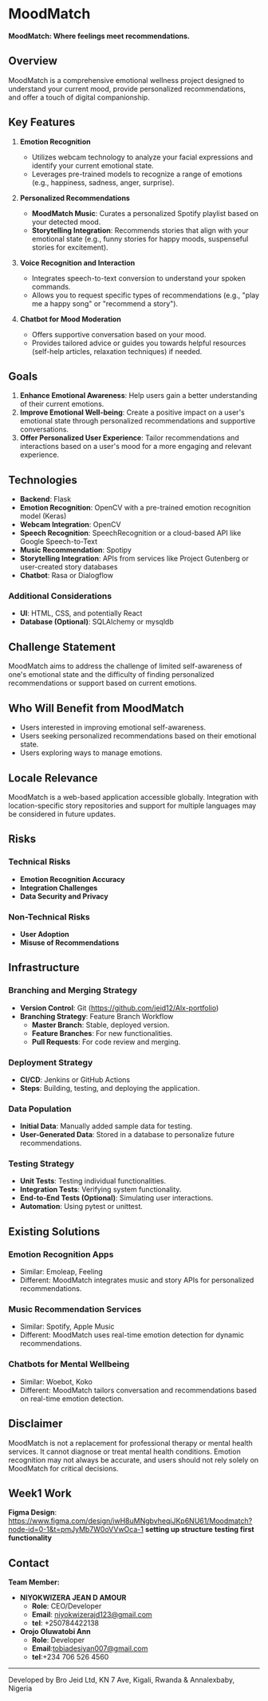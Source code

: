 # MoodMatch

**MoodMatch: Where feelings meet recommendations.**

## Overview

MoodMatch is a comprehensive emotional wellness project designed to understand your current mood, provide personalized recommendations, and offer a touch of digital companionship.

## Key Features

1. **Emotion Recognition**
   - Utilizes webcam technology to analyze your facial expressions and identify your current emotional state.
   - Leverages pre-trained models to recognize a range of emotions (e.g., happiness, sadness, anger, surprise).

2. **Personalized Recommendations**
   - **MoodMatch Music**: Curates a personalized Spotify playlist based on your detected mood.
   - **Storytelling Integration**: Recommends stories that align with your emotional state (e.g., funny stories for happy moods, suspenseful stories for excitement).

3. **Voice Recognition and Interaction**
   - Integrates speech-to-text conversion to understand your spoken commands.
   - Allows you to request specific types of recommendations (e.g., "play me a happy song" or "recommend a story").

4. **Chatbot for Mood Moderation**
   - Offers supportive conversation based on your mood.
   - Provides tailored advice or guides you towards helpful resources (self-help articles, relaxation techniques) if needed.

## Goals

1. **Enhance Emotional Awareness**: Help users gain a better understanding of their current emotions.
2. **Improve Emotional Well-being**: Create a positive impact on a user's emotional state through personalized recommendations and supportive conversations.
3. **Offer Personalized User Experience**: Tailor recommendations and interactions based on a user's mood for a more engaging and relevant experience.

## Technologies

- **Backend**: Flask
- **Emotion Recognition**: OpenCV with a pre-trained emotion recognition model (Keras)
- **Webcam Integration**: OpenCV
- **Speech Recognition**: SpeechRecognition or a cloud-based API like Google Speech-to-Text
- **Music Recommendation**: Spotipy
- **Storytelling Integration**: APIs from services like Project Gutenberg or user-created story databases
- **Chatbot**: Rasa or Dialogflow

### Additional Considerations
- **UI**: HTML, CSS, and potentially React
- **Database (Optional)**: SQLAlchemy or mysqldb

## Challenge Statement

MoodMatch aims to address the challenge of limited self-awareness of one's emotional state and the difficulty of finding personalized recommendations or support based on current emotions.

## Who Will Benefit from MoodMatch

- Users interested in improving emotional self-awareness.
- Users seeking personalized recommendations based on their emotional state.
- Users exploring ways to manage emotions.

## Locale Relevance

MoodMatch is a web-based application accessible globally. Integration with location-specific story repositories and support for multiple languages may be considered in future updates.

## Risks

### Technical Risks
- **Emotion Recognition Accuracy**
- **Integration Challenges**
- **Data Security and Privacy**

### Non-Technical Risks
- **User Adoption**
- **Misuse of Recommendations**

## Infrastructure

### Branching and Merging Strategy

- **Version Control**: Git (https://github.com/jeid12/Alx-portfolio)
- **Branching Strategy**: Feature Branch Workflow
  - **Master Branch**: Stable, deployed version.
  - **Feature Branches**: For new functionalities.
  - **Pull Requests**: For code review and merging.

### Deployment Strategy

- **CI/CD**: Jenkins or GitHub Actions
- **Steps**: Building, testing, and deploying the application.

### Data Population

- **Initial Data**: Manually added sample data for testing.
- **User-Generated Data**: Stored in a database to personalize future recommendations.

### Testing Strategy

- **Unit Tests**: Testing individual functionalities.
- **Integration Tests**: Verifying system functionality.
- **End-to-End Tests (Optional)**: Simulating user interactions.
- **Automation**: Using pytest or unittest.

## Existing Solutions

### Emotion Recognition Apps
- Similar: Emoleap, Feeling
- Different: MoodMatch integrates music and story APIs for personalized recommendations.

### Music Recommendation Services
- Similar: Spotify, Apple Music
- Different: MoodMatch uses real-time emotion detection for dynamic recommendations.

### Chatbots for Mental Wellbeing
- Similar: Woebot, Koko
- Different: MoodMatch tailors conversation and recommendations based on real-time emotion detection.

## Disclaimer

MoodMatch is not a replacement for professional therapy or mental health services. It cannot diagnose or treat mental health conditions. Emotion recognition may not always be accurate, and users should not rely solely on MoodMatch for critical decisions.

## Week1 Work

**Figma Design**: https://www.figma.com/design/iwH8uMNgbvheqiJKp6NU61/Moodmatch?node-id=0-1&t=pmJyMb7W0oVVwOca-1
**setting up structure**
**testing first functionality** 

## Contact

**Team Member:**
- **NIYOKWIZERA JEAN D AMOUR**
  - **Role**: CEO/Developer
  - **Email**: niyokwizerajd123@gmail.com
  - **tel**: +250784422138
- **Orojo Oluwatobi Ann**
  - **Role**: Developer
  - **Email**:tobiadesiyan007@gmail.com
  - **tel**:+234 706 526 4560

---

Developed by Bro Jeid Ltd, KN 7 Ave, Kigali, Rwanda &
Annalexbaby, Nigeria

